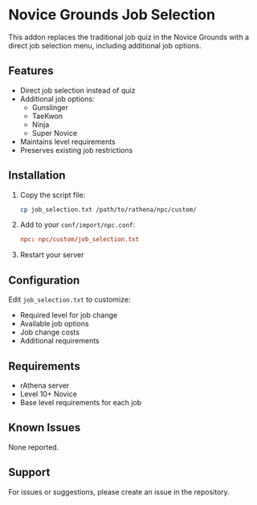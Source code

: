 # Novice Grounds Job Selection

This addon replaces the traditional job quiz in the Novice Grounds with a direct job selection menu, including additional job options.

## Features

- Direct job selection instead of quiz
- Additional job options:
  - Gunslinger
  - TaeKwon
  - Ninja
  - Super Novice
- Maintains level requirements
- Preserves existing job restrictions

## Installation

1. Copy the script file:
   ```bash
   cp job_selection.txt /path/to/rathena/npc/custom/
   ```

2. Add to your `conf/import/npc.conf`:
   ```conf
   npc: npc/custom/job_selection.txt
   ```

3. Restart your server

## Configuration

Edit `job_selection.txt` to customize:
- Required level for job change
- Available job options
- Job change costs
- Additional requirements

## Requirements

- rAthena server
- Level 10+ Novice
- Base level requirements for each job

## Known Issues

None reported.

## Support

For issues or suggestions, please create an issue in the repository. 